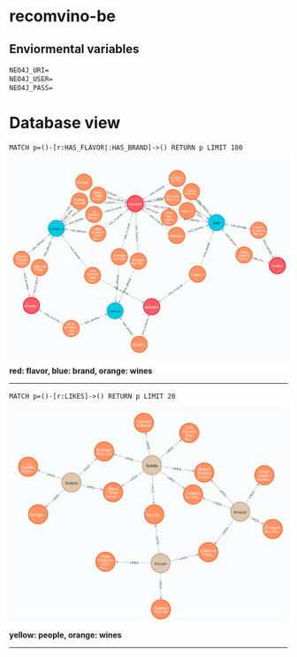 # recomvino-be

## Enviormental variables

```
NEO4J_URI=
NEO4J_USER=
NEO4J_PASS=
```

# Database view

```Cypher
MATCH p=()-[r:HAS_FLAVOR|:HAS_BRAND]->() RETURN p LIMIT 100
```

![database](./screenshots/db.png)

**red: flavor, blue: brand, orange: wines**

---

```Cypher
MATCH p=()-[r:LIKES]->() RETURN p LIMIT 20
```

![likes](./screenshots/likes.png)

**yellow: people, orange: wines**

---
